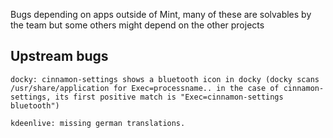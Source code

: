 Bugs depending on apps outside of Mint, many of these are solvables by the team but some others might depend on the other projects

Upstream bugs
--------

	docky: cinnamon-settings shows a bluetooth icon in docky (docky scans /usr/share/application for Exec=processname.. in the case of cinnamon-settings, its first positive match is "Exec=cinnamon-settings bluetooth")

	kdeenlive: missing german translations.